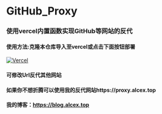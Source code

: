 # GitHub_Proxy
### 使用vercel内置函数实现GitHub等网站的反代
#### 使用方法:克隆本仓库导入至vercel或点击下面按钮部署
[![Vercel](https://vercel.com/button)](https://vercel.com/import/project?template=https://github.com/HurricanMaple/GitHub_Proxy/)
#### 可修改Url反代其他网站
#### 如果你不想折腾可以使用我的反代网站https://proxy.alcex.top
#### 我的博客：https://blog.alcex.top
